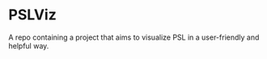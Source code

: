 # PSLViz
A repo containing a project that aims to visualize PSL in a user-friendly and helpful way.
